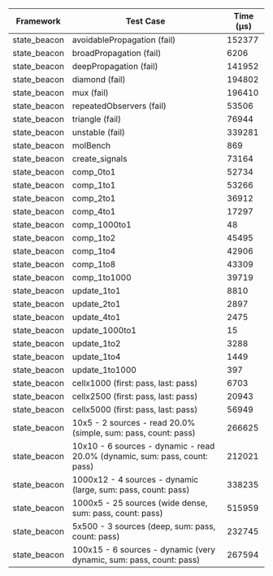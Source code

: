 | Framework | Test Case | Time (μs) |
| --- | --- | --- |
| state_beacon | avoidablePropagation (fail) | 152377 |
| state_beacon | broadPropagation (fail) | 6206 |
| state_beacon | deepPropagation (fail) | 141952 |
| state_beacon | diamond (fail) | 194802 |
| state_beacon | mux (fail) | 196410 |
| state_beacon | repeatedObservers (fail) | 53506 |
| state_beacon | triangle (fail) | 76944 |
| state_beacon | unstable (fail) | 339281 |
| state_beacon | molBench | 869 |
| state_beacon | create_signals | 73164 |
| state_beacon | comp_0to1 | 52734 |
| state_beacon | comp_1to1 | 53266 |
| state_beacon | comp_2to1 | 36912 |
| state_beacon | comp_4to1 | 17297 |
| state_beacon | comp_1000to1 | 48 |
| state_beacon | comp_1to2 | 45495 |
| state_beacon | comp_1to4 | 42906 |
| state_beacon | comp_1to8 | 43309 |
| state_beacon | comp_1to1000 | 39719 |
| state_beacon | update_1to1 | 8810 |
| state_beacon | update_2to1 | 2897 |
| state_beacon | update_4to1 | 2475 |
| state_beacon | update_1000to1 | 15 |
| state_beacon | update_1to2 | 3288 |
| state_beacon | update_1to4 | 1449 |
| state_beacon | update_1to1000 | 397 |
| state_beacon | cellx1000 (first: pass, last: pass) | 6703 |
| state_beacon | cellx2500 (first: pass, last: pass) | 20943 |
| state_beacon | cellx5000 (first: pass, last: pass) | 56949 |
| state_beacon | 10x5 - 2 sources - read 20.0% (simple, sum: pass, count: pass) | 266625 |
| state_beacon | 10x10 - 6 sources - dynamic - read 20.0% (dynamic, sum: pass, count: pass) | 212021 |
| state_beacon | 1000x12 - 4 sources - dynamic (large, sum: pass, count: pass) | 338235 |
| state_beacon | 1000x5 - 25 sources (wide dense, sum: pass, count: pass) | 515959 |
| state_beacon | 5x500 - 3 sources (deep, sum: pass, count: pass) | 232745 |
| state_beacon | 100x15 - 6 sources - dynamic (very dynamic, sum: pass, count: pass) | 267594 |
